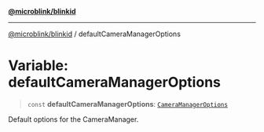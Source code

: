 [**@microblink/blinkid**](../README.md)

***

[@microblink/blinkid](../README.md) / defaultCameraManagerOptions

# Variable: defaultCameraManagerOptions

> `const` **defaultCameraManagerOptions**: [`CameraManagerOptions`](../type-aliases/CameraManagerOptions.md)

Default options for the CameraManager.
